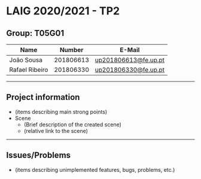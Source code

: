 # LAIG 2020/2021 - TP2

## Group: T05G01

| Name             | Number    | E-Mail               |
| ---------------- | --------- | -------------------- |
| João Sousa       | 201806613 | up201806613@fe.up.pt |
| Rafael Ribeiro   | 201806330 | up201806330@fe.up.pt |

----
## Project information

- (items describing main strong points)
- Scene
  - (Brief description of the created scene)
  - (relative link to the scene)
----
## Issues/Problems

- (items describing unimplemented features, bugs, problems, etc.)
